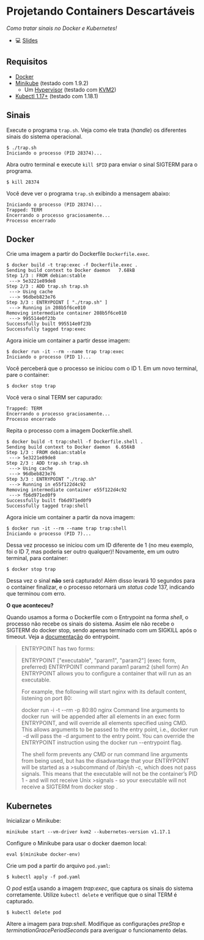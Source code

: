 # Projetando Containers Descartáveis

_Como tratar sinais no Docker e Kubernetes!_

- 💻 [Slides](https://fdr.one/sinais-slides)

## Requisitos

- [Docker](https://docs.docker.com/install/linux/docker-ce/debian/)
- [Minikube](https://kubernetes.io/docs/tasks/tools/install-minikube/#install-minikube-via-direct-download) (testado com 1.9.2)
  - Um [Hypervisor](https://kubernetes.io/docs/tasks/tools/install-minikube/#install-a-hypervisor) (testado com [KVM2](https://www.linux-kvm.org/page/Main_Page))
- [Kubectl 1.17+](https://kubernetes.io/docs/tasks/tools/install-kubectl/#install-kubectl-on-linux) (testado com 1.18.1)

## Sinais

Execute o programa `trap.sh`. Veja como ele trata (_handle_) os diferentes sinais do sistema operacional.

```console
$ ./trap.sh
Iniciando o processo (PID 28374)...
```

Abra outro terminal e execute `kill $PID` para enviar o sinal SIGTERM para o programa.

```console
$ kill 28374
```

Você deve ver o programa `trap.sh` exibindo a mensagem abaixo:

```console
Iniciando o processo (PID 28374)...
Trapped: TERM
Encerrando o processo graciosamente...
Processo encerrado
```

## Docker

Crie uma imagem a partir do Dockerfile `Dockerfile.exec`.

```console
$ docker build -t trap:exec -f Dockerfile.exec .
Sending build context to Docker daemon   7.68kB
Step 1/3 : FROM debian:stable
 ---> 5e3221e89de8
Step 2/3 : ADD trap.sh trap.sh
 ---> Using cache
 ---> 96dbeb823e76
Step 3/3 : ENTRYPOINT [ "./trap.sh" ]
 ---> Running in 208b5f6ce010
Removing intermediate container 208b5f6ce010
 ---> 995514e0f23b
Successfully built 995514e0f23b
Successfully tagged trap:exec
```

Agora inicie um container a partir desse imagem:

```console
$ docker run -it --rm --name trap trap:exec
Iniciando o processo (PID 1)...
```

Você perceberá que o processo se iniciou com o ID 1. Em um novo terminal, pare o container:

```console
$ docker stop trap
```

Você vera o sinal TERM ser capurado:

```console
Trapped: TERM
Encerrando o processo graciosamente...
Processo encerrado
```

Repita o processo com a imagem Dockerfile.shell.

```console
$ docker build -t trap:shell -f Dockerfile.shell .
Sending build context to Docker daemon  6.656kB
Step 1/3 : FROM debian:stable
 ---> 5e3221e89de8
Step 2/3 : ADD trap.sh trap.sh
 ---> Using cache
 ---> 96dbeb823e76
Step 3/3 : ENTRYPOINT "./trap.sh"
 ---> Running in e55f122d4c92
Removing intermediate container e55f122d4c92
 ---> fb6d971ed0f9
Successfully built fb6d971ed0f9
Successfully tagged trap:shell
```

Agora inicie um container a partir da nova imagem:

```console
$ docker run -it --rm --name trap trap:shell
Iniciando o processo (PID 7)...
```

Dessa vez processo se iniciou com um ID diferente de 1 (no meu exemplo, foi o ID 7, mas poderia ser outro qualquer)! Novamente, em um outro terminal, para container:

```console
$ docker stop trap
```

Dessa vez o sinal **não** será capturado! Além disso levará 10 segundos para o container finalizar, e o processo retornará um _status code_ 137, indicando que terminou com erro.

**O que aconteceu?**

Quando usamos a forma o Dockerfile com o Entrypoint na forma _shell_, o processo não recebe os sinais do sistema. Assim ele não recebe o SIGTERM do docker stop, sendo apenas terminado com um SIGKILL após o timeout. Veja a [documentação](https://docs.docker.com/engine/reference/builder/#entrypoint) do entrypoint.

> ENTRYPOINT has two forms:
>
> ENTRYPOINT ["executable", "param1", "param2"] (exec form, preferred)
> ENTRYPOINT command param1 param2 (shell form)
> An ENTRYPOINT allows you to configure a container that will run as an executable.
>
> For example, the following will start nginx with its default content, listening on port 80:
>
> docker run -i -t --rm -p 80:80 nginx
> Command line arguments to docker run <image> will be appended after all elements in an exec form ENTRYPOINT, and will override all elements specified using CMD. This allows arguments to be passed to the entry point, i.e., docker run <image> -d will pass the -d argument to the entry point. You can override the ENTRYPOINT instruction using the docker run --entrypoint flag.
>
> The shell form prevents any CMD or run command line arguments from being used, but has the disadvantage that your ENTRYPOINT will be started as a >subcommand of /bin/sh -c, which does not pass signals. This means that the executable will not be the container’s PID 1 - and will not receive Unix >signals - so your executable will not receive a SIGTERM from docker stop <container>.

## Kubernetes

Inicializar o Minikube:

```console
minikube start --vm-driver kvm2 --kubernetes-version v1.17.1
```

Configure o Minikube para usar o docker daemon local:

```console
eval $(minikube docker-env)
```

Crie um pod a partir do arquivo `pod.yaml`:

```console
$ kubectl apply -f pod.yaml
```

O _pod_ est[a usando a imagem _trap:exec_, que captura os sinais do sistema corretamente. Utilize `kubectl delete` e verifique que o sinal TERM é capturado.

```console
$ kubectl delete pod
```

Altere a imagem para _trap:shell_. Modifique as configurações _preStop_ e _terminationGracePeriodSeconds_ para averiguar o funcionamento delas.
